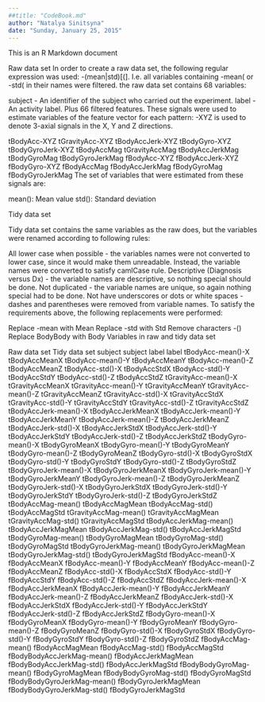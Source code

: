 ```yaml
---
##title: "CodeBook.md"
author: "Natalya Sinitsyna"
date: "Sunday, January 25, 2015"
---
```


This is an R Markdown document

Raw data set
In order to create a raw data set, the following regular expression was used: -(mean|std)[(]. I.e. all variables containing -mean( or -std( in their names were filtered.
the raw data set contains 68 variables:

subject - An identifier of the subject who carried out the experiment.
label - An activity label.
Plus 66 filtered features.
These signals were used to estimate variables of the feature vector for each pattern:
-XYZ is used to denote 3-axial signals in the X, Y and Z directions.

tBodyAcc-XYZ
tGravityAcc-XYZ
tBodyAccJerk-XYZ
tBodyGyro-XYZ
tBodyGyroJerk-XYZ
tBodyAccMag
tGravityAccMag
tBodyAccJerkMag
tBodyGyroMag
tBodyGyroJerkMag
fBodyAcc-XYZ
fBodyAccJerk-XYZ
fBodyGyro-XYZ
fBodyAccMag
fBodyAccJerkMag
fBodyGyroMag
fBodyGyroJerkMag
The set of variables that were estimated from these signals are:

mean(): Mean value
std(): Standard deviation

Tidy data set

Tidy data set contains the same variables as the raw does, but the variables were renamed according to following rules:

All lower case when possible - the variables names were not converted to lower case, since it would make them unreadable. Instead, the variable names were converted to satisfy camlCase rule.
Descriptive (Diagnosis versus Dx) - the variable names are descriptive, so nothing special should be done.
Not duplicated - the variable names are unique, so again nothing special had to be done.
Not have underscores or dots or white spaces - dashes and parentheses were removed from variable names.
To satisfy the requirements above, the following replacements were performed:

Replace -mean with Mean
Replace -std with Std
Remove characters -()
Replace BodyBody with Body
Variables in raw and tidy data set

Raw data set	Tidy data set
subject	subject
label	label
tBodyAcc-mean()-X	tBodyAccMeanX
tBodyAcc-mean()-Y	tBodyAccMeanY
tBodyAcc-mean()-Z	tBodyAccMeanZ
tBodyAcc-std()-X	tBodyAccStdX
tBodyAcc-std()-Y	tBodyAccStdY
tBodyAcc-std()-Z	tBodyAccStdZ
tGravityAcc-mean()-X	tGravityAccMeanX
tGravityAcc-mean()-Y	tGravityAccMeanY
tGravityAcc-mean()-Z	tGravityAccMeanZ
tGravityAcc-std()-X	tGravityAccStdX
tGravityAcc-std()-Y	tGravityAccStdY
tGravityAcc-std()-Z	tGravityAccStdZ
tBodyAccJerk-mean()-X	tBodyAccJerkMeanX
tBodyAccJerk-mean()-Y	tBodyAccJerkMeanY
tBodyAccJerk-mean()-Z	tBodyAccJerkMeanZ
tBodyAccJerk-std()-X	tBodyAccJerkStdX
tBodyAccJerk-std()-Y	tBodyAccJerkStdY
tBodyAccJerk-std()-Z	tBodyAccJerkStdZ
tBodyGyro-mean()-X	tBodyGyroMeanX
tBodyGyro-mean()-Y	tBodyGyroMeanY
tBodyGyro-mean()-Z	tBodyGyroMeanZ
tBodyGyro-std()-X	tBodyGyroStdX
tBodyGyro-std()-Y	tBodyGyroStdY
tBodyGyro-std()-Z	tBodyGyroStdZ
tBodyGyroJerk-mean()-X	tBodyGyroJerkMeanX
tBodyGyroJerk-mean()-Y	tBodyGyroJerkMeanY
tBodyGyroJerk-mean()-Z	tBodyGyroJerkMeanZ
tBodyGyroJerk-std()-X	tBodyGyroJerkStdX
tBodyGyroJerk-std()-Y	tBodyGyroJerkStdY
tBodyGyroJerk-std()-Z	tBodyGyroJerkStdZ
tBodyAccMag-mean()	tBodyAccMagMean
tBodyAccMag-std()	tBodyAccMagStd
tGravityAccMag-mean()	tGravityAccMagMean
tGravityAccMag-std()	tGravityAccMagStd
tBodyAccJerkMag-mean()	tBodyAccJerkMagMean
tBodyAccJerkMag-std()	tBodyAccJerkMagStd
tBodyGyroMag-mean()	tBodyGyroMagMean
tBodyGyroMag-std()	tBodyGyroMagStd
tBodyGyroJerkMag-mean()	tBodyGyroJerkMagMean
tBodyGyroJerkMag-std()	tBodyGyroJerkMagStd
fBodyAcc-mean()-X	fBodyAccMeanX
fBodyAcc-mean()-Y	fBodyAccMeanY
fBodyAcc-mean()-Z	fBodyAccMeanZ
fBodyAcc-std()-X	fBodyAccStdX
fBodyAcc-std()-Y	fBodyAccStdY
fBodyAcc-std()-Z	fBodyAccStdZ
fBodyAccJerk-mean()-X	fBodyAccJerkMeanX
fBodyAccJerk-mean()-Y	fBodyAccJerkMeanY
fBodyAccJerk-mean()-Z	fBodyAccJerkMeanZ
fBodyAccJerk-std()-X	fBodyAccJerkStdX
fBodyAccJerk-std()-Y	fBodyAccJerkStdY
fBodyAccJerk-std()-Z	fBodyAccJerkStdZ
fBodyGyro-mean()-X	fBodyGyroMeanX
fBodyGyro-mean()-Y	fBodyGyroMeanY
fBodyGyro-mean()-Z	fBodyGyroMeanZ
fBodyGyro-std()-X	fBodyGyroStdX
fBodyGyro-std()-Y	fBodyGyroStdY
fBodyGyro-std()-Z	fBodyGyroStdZ
fBodyAccMag-mean()	fBodyAccMagMean
fBodyAccMag-std()	fBodyAccMagStd
fBodyBodyAccJerkMag-mean()	fBodyAccJerkMagMean
fBodyBodyAccJerkMag-std()	fBodyAccJerkMagStd
fBodyBodyGyroMag-mean()	fBodyGyroMagMean
fBodyBodyGyroMag-std()	fBodyGyroMagStd
fBodyBodyGyroJerkMag-mean()	fBodyGyroJerkMagMean
fBodyBodyGyroJerkMag-std()	fBodyGyroJerkMagStd
